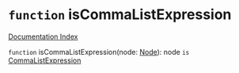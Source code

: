 # `function` isCommaListExpression

[Documentation Index](../README.md)

`function` isCommaListExpression(node: [Node](../interface.Node/README.md)): node `is` [CommaListExpression](../interface.CommaListExpression/README.md)